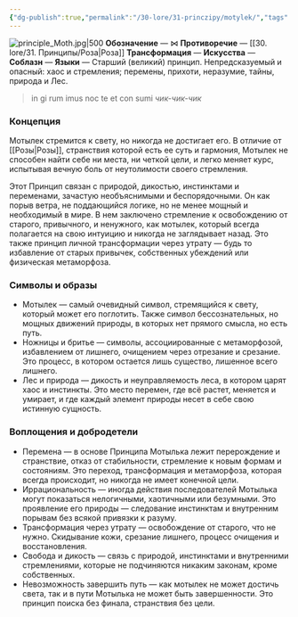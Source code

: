 ```yaml
---
{"dg-publish":true,"permalink":"/30-lore/31-princzipy/motylek/","tags":["#незримое/принцип"]}
---
```


![principle_Moth.jpg|500](/img/user/90.%20files/principle_Moth.jpg)
**Обозначение** — ⋈
**Противоречие** — [[30. lore/31. Принципы/Роза\|Роза]]
**Трансформация** —
**Искусства** — 
**Соблазн** — 
**Языки** — 
Старший (великий) принцип. Непредсказуемый и опасный: хаос и стремления; перемены, прихоти, неразумие, тайны, природа и Лес.

> in gi rum imus noc te et con sumi *чик-чик-чик*

### Концепция
Мотылек стремится к свету, но никогда не достигает его. В отличие от [[Розы\|Розы]], странствия которой есть ее суть и гармония, Мотылек не способен найти себе ни места, ни четкой цели, и легко меняет курс, испытывая вечную боль от неутолимости своего стремления. 

Этот Принцип связан с природой, дикостью, инстинктами и переменами, зачастую необъяснимыми и беспорядочными. Он как порыв ветра, не поддающийся логике, но не менее мощный и необходимый в мире. В нем заключено стремление к освобождению от старого, привычного, и ненужного, как мотылек, который всегда полагается на свою интуицию и никогда не заглядывает назад. Это также принцип личной трансформации через утрату — будь то избавление от старых привычек, собственных убеждений или физическая метаморфоза.
### Символы и образы
- Мотылек — самый очевидный символ, стремящийся к свету, который может его поглотить. Также символ бессознательных, но мощных движений природы, в которых нет прямого смысла, но есть путь.
- Ножницы и бритье — символы, ассоциированные с метаморфозой, избавлением от лишнего, очищением через отрезание и срезание. Это процесс, в котором остается лишь существо, лишенное всего лишнего.
- Лес и природа — дикость и неуправляемость леса, в котором царят хаос и инстинкты. Это место перемен, где всё растет, меняется и умирает, и где каждый элемент природы несет в себе свою истинную сущность.
### Воплощения и добродетели
- Перемена — в основе Принципа Мотылька лежит перерождение и странствие, отказ от стабильности, стремление к новым формам и состояниям. Это переход, трансформация и метаморфоза, которая всегда происходит, но никогда не имеет конечной цели.
- Иррациональность — иногда действия последователей Мотылька могут показаться нелогичными, хаотичными или безумными. Это проявление его природы — следование инстинктам и внутренним порывам без всякой привязки к разуму.
- Трансформация через утрату — освобождение от старого, что не нужно. Скидывание кожи, срезание лишнего, процесс очищения и восстановления.
- Свобода и дикость — связь с природой, инстинктами и внутренними стремлениями, которые не подчиняются никаким законам, кроме собственных.
- Невозможность завершить путь — как мотылек не может достичь света, так и в пути Мотылька не может быть завершенности. Это принцип поиска без финала, странствия без цели.